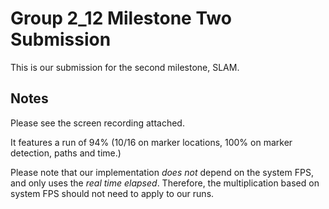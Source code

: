 # Group 2_12 Milestone Two Submission

This is our submission for the second milestone, SLAM. 

## Notes

Please see the screen recording attached.

It features a run of 94% (10/16 on marker locations, 100% on marker detection, paths and time.)

Please note that our implementation *does not* depend on the system FPS, and only uses the *real time elapsed*. Therefore, the multiplication based on system FPS should not need to apply to our runs.